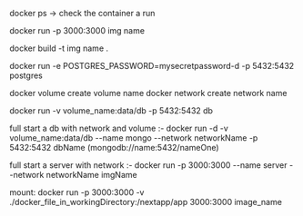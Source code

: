 docker ps ->  check the container a run 

docker run -p 3000:3000  img name 

docker build -t img name  .

 docker run -e POSTGRES_PASSWORD=mysecretpassword-d -p 5432:5432 postgres

docker volume create volume name
docker network create network name


docker run -v volume_name:data/db -p 5432:5432  db



full start a db with network and volume :- docker run -d -v volume_name:data/db --name mongo --network networkName  -p 5432:5432 dbName   (mongodb://name:5432/nameOne)



full start a server with network :-  docker run   -p 3000:3000 --name server  --network networkName   imgName




mount:
 docker run -p  3000:3000 -v ./docker_file_in_workingDirectory:/nextapp/app 3000:3000 image_name